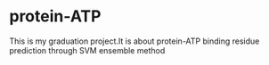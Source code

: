# protein-ATP
This is my graduation project.It is  about protein-ATP binding residue prediction through SVM ensemble method 
